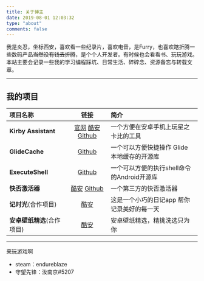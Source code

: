 ```yaml
---
title: 关于博主
date: 2019-08-01 12:03:32
type: "about"
comments: false
---
```

我是炎忍，坐标西安，喜欢看一些纪录片，喜欢电音，是Furry，也喜欢瞎折腾一些数码产品~~当然没有钱去折腾~~，是个个人开发者。有时候也会看看书、玩玩游戏。本站主要会记录一些我的学习编程踩坑、日常生活、碎碎念、资源备忘与转载文章。

---

## 我的项目
|项目名称|链接|简介|
| :------------ |:---------------:| :-----|
| **Kirby Assistant** | [官网](https://kirby.endureblaze.cn/) [酷安]() [Github](https://github.com/EndureBlaze/Kirby-Assistant) | 一个方便在安卓手机上玩星之卡比的工具 |
| **GlideCache** | [Github](https://github.com/EndureBlaze/GlideCache) | 一个可以方便快捷操作 Glide 本地缓存的开源库  |
| **ExecuteShell** | [Github](https://github.com/EndureBlaze/ExecuteShell) | 一个可以方便的执行shell命令的Android开源库  |
| **快否激活器** | [酷安](https://www.coolapk.com/apk/237389) [Github](https://github.com/EndureBlaze/ActivateBenchaf) | 一个第三方的快否激活器 |
| **记时光**(合作项目) | [酷安](https://www.coolapk.com/apk/com.ifreedomer.timenote) | 这是一个小巧的日记app 帮你记录美好的每一天 |
| **安卓壁纸精选**(合作项目) | [酷安](https://www.coolapk.com/apk/com.ifreedomer.lovewallpaper) | 安卓壁纸精选，精挑洗选只为你 |

---
来玩游戏啊  
* steam：endureblaze
* 守望先锋：汝南京#5207